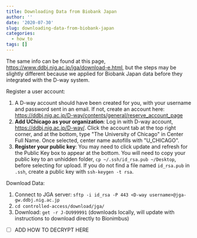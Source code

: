 ```yaml
---
title: Downloading Data from Biobank Japan
author: ''
date: '2020-07-30'
slug: downloading-data-from-biobank-japan
categories:
  - how_to
tags: []
---
```



The same info can be found at this page, https://www.ddbj.nig.ac.jp/jga/download-e.html, but the steps may be slightly different because we applied for Biobank Japan data before they integrated with the D-way system.


Register a user account:
1. A D-way account should have been created for you, with your username and password sent in an email. If not, create an account here: https://ddbj.nig.ac.jp/D-way/contents/general/reserve_account_page
2. **Add UChicago as your organization**: Log in with D-way account, https://ddbj.nig.ac.jp/D-way/. Click the account tab at the top right corner, and at the bottom, type "The University of Chicago" in Center Full Name. Once selected, center name autofills with "U_CHICAGO". 
3. **Register your public key**: You may need to click update and refresh for the Public Key box to appear at the bottom. You will need to copy your public key to an unhidden folder, `cp ~/.ssh/id_rsa.pub ~/Desktop`, before selecting for upload. If you do not find a file named `id_rsa.pub` in `.ssh`, create a public key with `ssh-keygen -t rsa`.


Download Data:
1. Connect to JGA server: `sftp -i id_rsa -P 443 <D-way username>@jga-gw.ddbj.nig.ac.jp` 
2. `cd controlled-access/download/jga/`
3. Download: `get -r J-DU999991` (downloads locally, will update with instructions to download directly to Bionimbus)

-[ ] ADD HOW TO DECRYPT HERE

